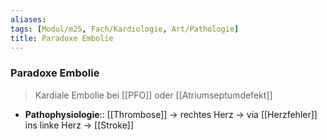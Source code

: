 ```yaml
---
aliases: 
tags: [Modul/m25, Fach/Kardiologie, Art/Pathologie]
title: Paradoxe Embolie
---
```

### Paradoxe Embolie
> Kardiale Embolie bei [[PFO]] oder [[Atriumseptumdefekt]]
- **Pathophysiologie**:: [[Thrombose]] → rechtes Herz → via [[Herzfehler]] ins linke Herz → [[Stroke]]